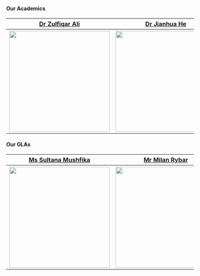#### Our Academics 

<table>
  <tr>
    <th> <a href="https://www.essex.ac.uk/people/alizu48900/zulfiqar-ali/">Dr Zulfiqar Ali</a> </th>
    <th> <a href="https://www.essex.ac.uk/people/hejia61606/jianhua-he/">Dr Jianhua He</a> </th>
    <th> <a href="https://www.essex.ac.uk/people/luocu65405/cunjin-luo/">Dr Cunjin Luo</a> </th>
  </tr>
  <tr>
    <th><img src="https://github.com/sagihaider/COVID_Sentiment_Twitter/blob/master/Images/ZA.jpg" width=270 height=270></th>
    <th><img src="https://github.com/sagihaider/COVID_Sentiment_Twitter/blob/master/Images/Jia.jpg" width=270 height=270></th>
    <th><img src="https://github.com/sagihaider/COVID_Sentiment_Twitter/blob/master/Images/Cunjin.jpg" width=270 height=270></th>
  </tr>
 </table>
 
 
 #### Our GLAs

<table>
  <tr>
     <th> <a href="https://www.essex.ac.uk/people/sulta41406/mushfika-sultana/">Ms Sultana Mushfika</a> </th>
     <th> <a href="https://www.essex.ac.uk/people/rybar95903/milan-rybar">Mr Milan Rybar</a> </th>
     <th>Mr Victor C Perez</th>
     <th>Mr Kabo Elliot Pule</th>
    
  </tr>
  <tr>
    <th><img src="https://github.com/sagihaider/COVID_Sentiment_Twitter/blob/master/Images/Mushfika.jpg" width=270 height=270></th>
    <th><img src="https://github.com/sagihaider/COVID_Sentiment_Twitter/blob/master/Images/Milan" width=270 height=270></th>
    <th><img src="https://github.com/sagihaider/COVID_Sentiment_Twitter/blob/master/Images/Victor" width=270 height=270></th>
    <th><img src="https://github.com/sagihaider/COVID_Sentiment_Twitter/blob/master/Images/KaboElliotPule.jpeg" width=270 height=270></th>
  </tr>
 </table>
 


